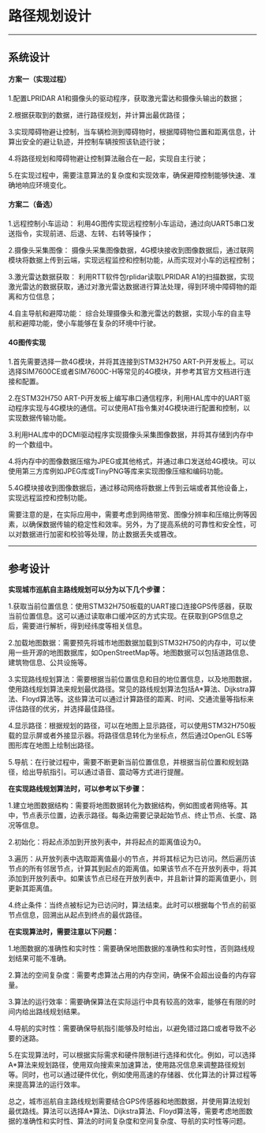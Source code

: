 # 路径规划设计

---

## 系统设计

#### 方案一（实现过程）

1.配置LPRIDAR A1和摄像头的驱动程序，获取激光雷达和摄像头输出的数据； 

2.根据获取到的数据，进行路径规划，并计算出最优路径； 

3.实现障碍物避让控制，当车辆检测到障碍物时，根据障碍物位置和距离信息，计算出安全的避让轨迹，并控制车辆按照该轨迹行驶； 

4.将路径规划和障碍物避让控制算法融合在一起，实现自主行驶； 

5.在实现过程中，需要注意算法的复杂度和实现效率，确保避障控制能够快速、准确地响应环境变化。

#### 方案二（备选）

1.远程控制小车运动： 利用4G图传实现远程控制小车运动，通过向UART5串口发送指令，实现前进、后退、左转、右转等操作；

2.摄像头采集图像： 摄像头采集图像数据，4G模块接收到图像数据后，通过联网模块将数据上传到云端，实现远程监控和控制功能，从而实现对小车的远程控制；

3.激光雷达数据获取： 利用RTT软件包rplidar读取LPRIDAR A1的扫描数据，实现激光雷达的数据获取，通过对激光雷达数据进行算法处理，得到环境中障碍物的距离和方位信息；

4.自主导航和避障功能： 综合处理摄像头和激光雷达的数据，实现小车的自主导航和避障功能，使小车能够在复杂的环境中行驶。

#### 4G图传实现

1.首先需要选择一款4G模块，并将其连接到STM32H750 ART-Pi开发板上。可以选择SIM7600CE或者SIM7600C-H等常见的4G模块，并参考其官方文档进行连接和配置。

2.在STM32H750 ART-Pi开发板上编写串口通信程序，利用HAL库中的UART驱动程序实现与4G模块的通信。可以使用AT指令集对4G模块进行配置和控制，以实现数据传输功能。

3.利用HAL库中的DCMI驱动程序实现摄像头采集图像数据，并将其存储到内存中的一个数组中。

4.将内存中的图像数据压缩为JPEG或其他格式，并通过串口发送给4G模块。可以使用第三方库例如JPEG库或TinyPNG等库来实现图像压缩和编码功能。

5.4G模块接收到图像数据后，通过移动网络将数据上传到云端或者其他设备上，实现远程监控和控制功能。

需要注意的是，在实际应用中，需要考虑到网络带宽、图像分辨率和压缩比例等因素，以确保数据传输的稳定性和效率。另外，为了提高系统的可靠性和安全性，可以对数据进行加密和校验等处理，防止数据丢失或篡改。

---

## 参考设计

**实现城市巡航自主路线规划可以分为以下几个步骤：**

1.获取当前位置信息：使用STM32H750板载的UART接口连接GPS传感器，获取当前位置信息。这可以通过读取串口缓冲区的方式实现。在获取到GPS信息之后，需要进行解析，得到经纬度等相关信息。

2.加载地图数据：需要预先将城市地图数据加载到STM32H750的内存中，可以使用一些开源的地图数据库，如OpenStreetMap等。地图数据可以包括道路信息、建筑物信息、公共设施等。

3.实现路线规划算法：需要根据当前位置信息和目的地位置信息，以及地图数据，使用路线规划算法来规划最优路径。常见的路线规划算法包括A*算法、Dijkstra算法、Floyd算法等。这些算法可以通过计算路径的距离、时间、交通流量等指标来评估路径的优劣，并选择最佳路径。

4.显示路径：根据规划的路径，可以在地图上显示路径，可以使用STM32H750板载的显示屏或者外接显示器。将路径信息转化为坐标点，然后通过OpenGL ES等图形库在地图上绘制出路径。

5.导航：在行驶过程中，需要不断更新当前位置信息，并根据当前位置和规划路径，给出导航指引。可以通过语音、震动等方式进行提醒。

**在实现路线规划算法时，可以参考以下步骤：**

1.建立地图数据结构：需要将地图数据转化为数据结构，例如图或者网络等。其中，节点表示位置，边表示路径。每条边需要记录起始节点、终止节点、长度、路况等信息。

2.初始化：将起点添加到开放列表中，并将起点的距离值设为0。

3.遍历：从开放列表中选取距离值最小的节点，并将其标记为已访问。然后遍历该节点的所有邻居节点，计算其到起点的距离值。如果该节点不在开放列表中，将其添加到开放列表中。如果该节点已经在开放列表中，并且新计算的距离值更小，则更新其距离值。

4.终止条件：当终点被标记为已访问时，算法结束。此时可以根据每个节点的前驱节点信息，回溯出从起点到终点的最优路径。

**在实现算法时，需要注意以下问题：**

1.地图数据的准确性和实时性：需要确保地图数据的准确性和实时性，否则路线规划结果可能不准确。

2.算法的空间复杂度：需要考虑算法占用的内存空间，确保不会超出设备的内存容量。

3.算法的运行效率：需要确保算法在实际运行中具有较高的效率，能够在有限的时间内给出路线规划结果。

4.导航的实时性：需要确保导航指引能够及时给出，以避免错过路口或者导致不必要的迷路。

5.在实现算法时，可以根据实际需求和硬件限制进行选择和优化。例如，可以选择A*算法来规划路径，使用双向搜索来加速算法，使用路况信息来调整路径规划等。同时，也可以通过硬件优化，例如使用高速的存储器、优化算法的计算过程等来提高算法的运行效率。

总之，城市巡航自主路线规划需要结合GPS传感器和地图数据，并使用算法规划最优路线。算法可以选择A*算法、Dijkstra算法、Floyd算法等，需要考虑地图数据的准确性和实时性、算法的时间复杂度和空间复杂度、导航的实时性等问题。

